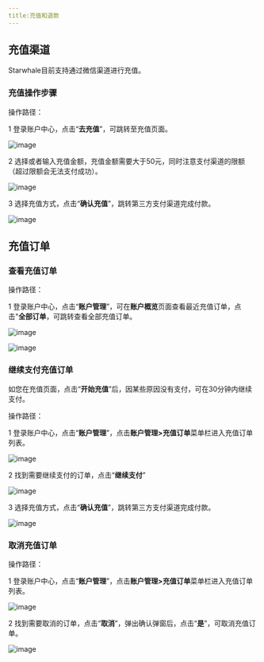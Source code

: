 ```yaml
---
title:充值和退款
---
```


## 充值渠道

Starwhale目前支持通过微信渠道进行充值。

### 充值操作步骤

操作路径：

1 登录账户中心，点击“**去充值**”，可跳转至充值页面。

![image](https://starwhale-examples.oss-cn-beijing.aliyuncs.com/docs/account-and-billing/recharge/recharge.png)

2 选择或者输入充值金额，充值金额需要大于50元，同时注意支付渠道的限额（超过限额会无法支付成功）。

![image](https://starwhale-examples.oss-cn-beijing.aliyuncs.com/docs/account-and-billing/recharge/begin%20to%20recharge.png)

3 选择充值方式，点击“**确认充值**”，跳转第三方支付渠道完成付款。

![image](https://starwhale-examples.oss-cn-beijing.aliyuncs.com/docs/account-and-billing/recharge/confirm%20to%20recharge.png)

## 充值订单

### 查看充值订单

操作路径：

1 登录账户中心，点击“**账户管理**”，可在**账户概览**页面查看最近充值订单，点击"**全部订单**，可跳转查看全部充值订单。

![image](https://starwhale-examples.oss-cn-beijing.aliyuncs.com/docs/account-and-billing/recharge/bills.png)

![image](https://starwhale-examples.oss-cn-beijing.aliyuncs.com/docs/account-and-billing/recharge/all%20bills.png)

### 继续支付充值订单

如您在充值页面，点击“**开始充值**”后，因某些原因没有支付，可在30分钟内继续支付。

操作路径：

1 登录账户中心，点击“**账户管理**”，点击**账户管理>充值订单**菜单栏进入充值订单列表。

![image](https://starwhale-examples.oss-cn-beijing.aliyuncs.com/docs/account-and-billing/recharge/recharge1.png)

2 找到需要继续支付的订单，点击“**继续支付**”

![image](https://starwhale-examples.oss-cn-beijing.aliyuncs.com/docs/account-and-billing/recharge/continue%20to%20recharge1.png)

3 选择充值方式，点击“**确认充值**”，跳转第三方支付渠道完成付款。

![image](https://starwhale-examples.oss-cn-beijing.aliyuncs.com/docs/account-and-billing/recharge/confirm%20to%20recharge.png)

### 取消充值订单

操作路径：

1 登录账户中心，点击“**账户管理**”，点击**账户管理>充值订单**菜单栏进入充值订单列表。

![image](https://starwhale-examples.oss-cn-beijing.aliyuncs.com/docs/account-and-billing/recharge/cancel%20recharge1.png)

2 找到需要取消的订单，点击“**取消**”，弹出确认弹窗后，点击“**是**”，可取消充值订单。

![image](https://starwhale-examples.oss-cn-beijing.aliyuncs.com/docs/account-and-billing/recharge/confirm-to-cancel.png)
